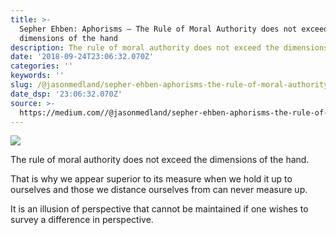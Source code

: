 ```yaml
---
title: >-
  Sepher Ehben: Aphorisms — The Rule of Moral Authority does not exceed the
  dimensions of the hand
description: The rule of moral authority does not exceed the dimensions of the hand.
date: '2018-09-24T23:06:32.070Z'
categories: ''
keywords: ''
slug: /@jasonmedland/sepher-ehben-aphorisms-the-rule-of-moral-authority-26a419f0caef
date_dsp: '23:06:32.070Z'
source: >-
  https://medium.com//@jasonmedland/sepher-ehben-aphorisms-the-rule-of-moral-authority-26a419f0caef
---
```


![](https://cdn-images-1.medium.com/max/800/1*dCLzK8KaFmw3p_lwKOf2cg.png)

The rule of moral authority does not exceed the dimensions of the hand.

That is why we appear superior to its measure when we hold it up to ourselves and those we distance ourselves from can never measure up.

It is an illusion of perspective that cannot be maintained if one wishes to survey a difference in perspective.
